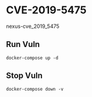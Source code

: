 # CVE-2019-5475

nexus-cve_2019_5475

## Run Vuln

```
docker-compose up -d
```

## Stop Vuln

```
docker-compose down -v
```

